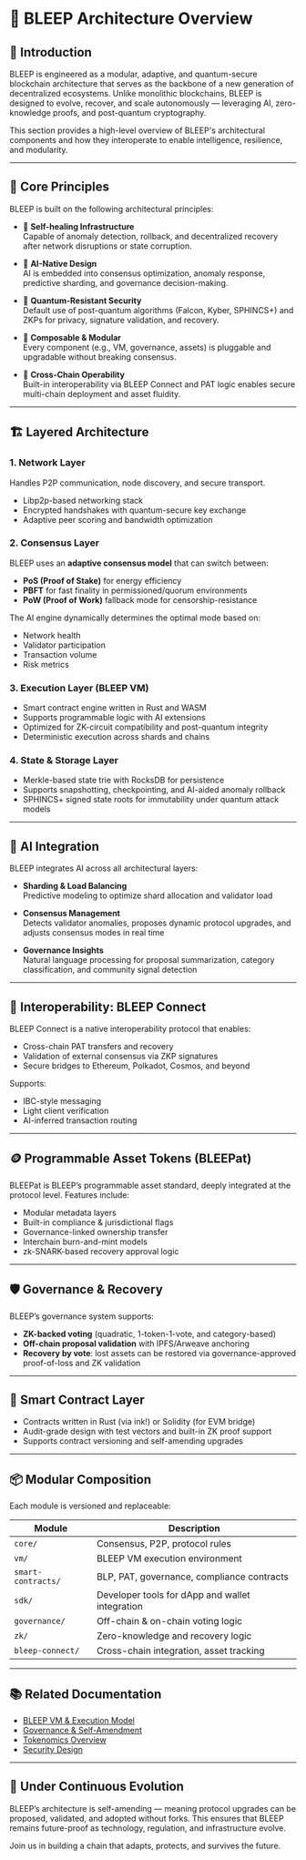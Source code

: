 # 🧩 BLEEP Architecture Overview

## 📘 Introduction

BLEEP is engineered as a modular, adaptive, and quantum-secure blockchain architecture that serves as the backbone of a new generation of decentralized ecosystems. Unlike monolithic blockchains, BLEEP is designed to evolve, recover, and scale autonomously — leveraging AI, zero-knowledge proofs, and post-quantum cryptography.

This section provides a high-level overview of BLEEP's architectural components and how they interoperate to enable intelligence, resilience, and modularity.

---

## 🧱 Core Principles

BLEEP is built on the following architectural principles:

- 🔁 **Self-healing Infrastructure**  
  Capable of anomaly detection, rollback, and decentralized recovery after network disruptions or state corruption.

- 🧠 **AI-Native Design**  
  AI is embedded into consensus optimization, anomaly response, predictive sharding, and governance decision-making.

- 🔐 **Quantum-Resistant Security**  
  Default use of post-quantum algorithms (Falcon, Kyber, SPHINCS+) and ZKPs for privacy, signature validation, and recovery.

- 🧬 **Composable & Modular**  
  Every component (e.g., VM, governance, assets) is pluggable and upgradable without breaking consensus.

- 🔄 **Cross-Chain Operability**  
  Built-in interoperability via BLEEP Connect and PAT logic enables secure multi-chain deployment and asset fluidity.

---

## 🏗️ Layered Architecture

### 1. **Network Layer**
Handles P2P communication, node discovery, and secure transport.

- Libp2p-based networking stack
- Encrypted handshakes with quantum-secure key exchange
- Adaptive peer scoring and bandwidth optimization

### 2. **Consensus Layer**
BLEEP uses an **adaptive consensus model** that can switch between:
- **PoS (Proof of Stake)** for energy efficiency
- **PBFT** for fast finality in permissioned/quorum environments
- **PoW (Proof of Work)** fallback mode for censorship-resistance

The AI engine dynamically determines the optimal mode based on:
- Network health
- Validator participation
- Transaction volume
- Risk metrics

### 3. **Execution Layer (BLEEP VM)**
- Smart contract engine written in Rust and WASM
- Supports programmable logic with AI extensions
- Optimized for ZK-circuit compatibility and post-quantum integrity
- Deterministic execution across shards and chains

### 4. **State & Storage Layer**
- Merkle-based state trie with RocksDB for persistence
- Supports snapshotting, checkpointing, and AI-aided anomaly rollback
- SPHINCS+ signed state roots for immutability under quantum attack models

---

## 🧠 AI Integration

BLEEP integrates AI across all architectural layers:

- **Sharding & Load Balancing**  
  Predictive modeling to optimize shard allocation and validator load

- **Consensus Management**  
  Detects validator anomalies, proposes dynamic protocol upgrades, and adjusts consensus modes in real time

- **Governance Insights**  
  Natural language processing for proposal summarization, category classification, and community signal detection

---

## 🔄 Interoperability: BLEEP Connect

BLEEP Connect is a native interoperability protocol that enables:
- Cross-chain PAT transfers and recovery
- Validation of external consensus via ZKP signatures
- Secure bridges to Ethereum, Polkadot, Cosmos, and beyond

Supports:
- IBC-style messaging
- Light client verification
- AI-inferred transaction routing

---

## 🪙 Programmable Asset Tokens (BLEEPat)

BLEEPat is BLEEP’s programmable asset standard, deeply integrated at the protocol level. Features include:
- Modular metadata layers
- Built-in compliance & jurisdictional flags
- Governance-linked ownership transfer
- Interchain burn-and-mint models
- zk-SNARK-based recovery approval logic

---

## 🛡️ Governance & Recovery

BLEEP’s governance system supports:
- **ZK-backed voting** (quadratic, 1-token-1-vote, and category-based)
- **Off-chain proposal validation** with IPFS/Arweave anchoring
- **Recovery by vote**: lost assets can be restored via governance-approved proof-of-loss and ZK validation

---

## 🧪 Smart Contract Layer

- Contracts written in Rust (via ink!) or Solidity (for EVM bridge)
- Audit-grade design with test vectors and built-in ZK proof support
- Supports contract versioning and self-amending upgrades

---

## 📦 Modular Composition

Each module is versioned and replaceable:

| Module         | Description                                         |
|----------------|-----------------------------------------------------|
| `core/`        | Consensus, P2P, protocol rules                      |
| `vm/`          | BLEEP VM execution environment                      |
| `smart-contracts/` | BLP, PAT, governance, compliance contracts     |
| `sdk/`         | Developer tools for dApp and wallet integration    |
| `governance/`  | Off-chain & on-chain voting logic                   |
| `zk/`          | Zero-knowledge and recovery logic                   |
| `bleep-connect/` | Cross-chain integration, asset tracking          |

---

## 📚 Related Documentation

- [BLEEP VM & Execution Model](../bleep-vm.md)
- [Governance & Self-Amendment](../governance.md)
- [Tokenomics Overview](../tokenomics.md)
- [Security Design](../security.md)

---

## 🚧 Under Continuous Evolution

BLEEP’s architecture is self-amending — meaning protocol upgrades can be proposed, validated, and adopted without forks. This ensures that BLEEP remains future-proof as technology, regulation, and infrastructure evolve.

Join us in building a chain that adapts, protects, and survives the future.
